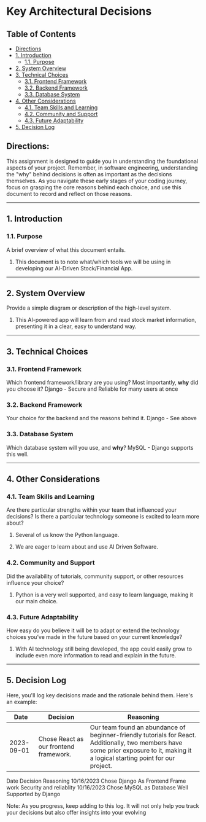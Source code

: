 # Key Architectural Decisions

## Table of Contents

- [Directions](#directions)
- [1. Introduction](#1-introduction)
  - [1.1. Purpose](#11-purpose)
- [2. System Overview](#2-system-overview)
- [3. Technical Choices](#3-technical-choices)
  - [3.1. Frontend Framework](#31-frontend-framework)
  - [3.2. Backend Framework](#32-backend-framework)
  - [3.3. Database System](#33-database-system)
- [4. Other Considerations](#4-other-considerations)
  - [4.1. Team Skills and Learning](#41-team-skills-and-learning)
  - [4.2. Community and Support](#42-community-and-support)
  - [4.3. Future Adaptability](#43-future-adaptability)
- [5. Decision Log](#5-decision-log)

## Directions:

This assignment is designed to guide you in understanding the foundational aspects of your project. Remember, in software engineering, understanding the "why" behind decisions is often as important as the decisions themselves. As you navigate these early stages of your coding journey, focus on grasping the core reasons behind each choice, and use this document to record and reflect on those reasons.

---

## 1. Introduction

### 1.1. Purpose

A brief overview of what this document entails.

1) This document is to note what/which tools we will be using in developing our AI-Driven Stock/Financial App.

---

## 2. System Overview

Provide a simple diagram or description of the high-level system.

1) This AI-powered app will learn from and read stock market information, presenting it in a clear, easy to understand way.

---

## 3. Technical Choices

### 3.1. Frontend Framework

Which frontend framework/library are you using? Most importantly, **why** did you choose it?
Django - Secure and Reliable for many users at once

### 3.2. Backend Framework

Your choice for the backend and the reasons behind it.
Django - See above

### 3.3. Database System

Which database system will you use, and **why**?
MySQL - Django supports this well.

---

## 4. Other Considerations

### 4.1. Team Skills and Learning

Are there particular strengths within your team that influenced your decisions? Is there a particular technology someone is excited to learn more about?

1) Several of us know the Python language.

2) We are eager to learn about and use AI Driven Software.

### 4.2. Community and Support

Did the availability of tutorials, community support, or other resources influence your choice?

1) Python is a very well supported, and easy to learn language, making it our main choice.

### 4.3. Future Adaptability

How easy do you believe it will be to adapt or extend the technology choices you’ve made in the future based on your current knowledge?

1) With AI technology still being developed, the app could easily grow to include even more information to read and explain in the future.

---

## 5. Decision Log

Here, you'll log key decisions made and the rationale behind them. Here's an example:

| Date       | Decision                                 | Reasoning                                                                                                           |
|------------|------------------------------------------|---------------------------------------------------------------------------------------------------------------------|
| 2023-09-01 | Chose React as our frontend framework.   | Our team found an abundance of beginner-friendly tutorials for React. Additionally, two members have some prior exposure to it, making it a logical starting point for our project. |

Date           Decision                                  Reasoning
10/16/2023     Chose Django As Frontend Frame work        Security and reliablity
10/16/2023     Chose MySQL as Database                    Well Supported by Django


Note: As you progress, keep adding to this log. It will not only help you track your decisions but also offer insights into your evolving
